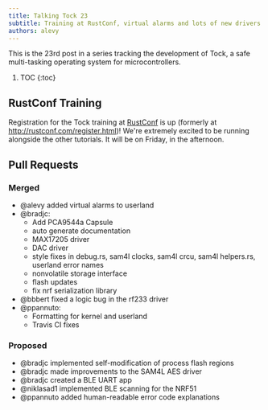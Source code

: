 ```yaml
---
title: Talking Tock 23
subtitle: Training at RustConf, virtual alarms and lots of new drivers
authors: alevy
---
```


This is the 23rd post in a series tracking the development of Tock, a
safe multi-tasking operating system for microcontrollers.

1. TOC
{:toc}

## RustConf Training

Registration for the Tock training at [RustConf](http://confreaks.tv/events/rustconf2017) is
up (formerly at http://rustconf.com/register.html)! We're extremely excited to be running
alongside the other tutorials. It will be on Friday, in the afternoon.

## Pull Requests
### Merged

  * @alevy added virtual alarms to userland
  * @bradjc:
    - Add PCA9544a Capsule
    - auto generate documentation
    - MAX17205 driver
    - DAC driver
    - style fixes in debug.rs, sam4l clocks, sam4l crcu, sam4l helpers.rs,
      userland error names
    - nonvolatile storage interface
    - flash updates
    - fix nrf serialization library
  * @bbbert fixed a logic bug in the rf233 driver
  * @ppannuto:
    - Formatting for kernel and userland
    - Travis CI fixes

### Proposed

  * @bradjc implemented self-modification of process flash regions
  * @bradjc made improvements to the SAM4L AES driver
  * @bradjc created a BLE UART app
  * @niklasad1 implemented BLE scanning for the NRF51
  * @ppannuto added human-readable error code explanations

[#409]: https://github.com/helena-project/tock/pull/409
[#421]: https://github.com/helena-project/tock/pull/421
[#422]: https://github.com/helena-project/tock/pull/422
[#423]: https://github.com/helena-project/tock/pull/423
[#424]: https://github.com/helena-project/tock/pull/424
[#425]: https://github.com/helena-project/tock/pull/425
[#426]: https://github.com/helena-project/tock/pull/426
